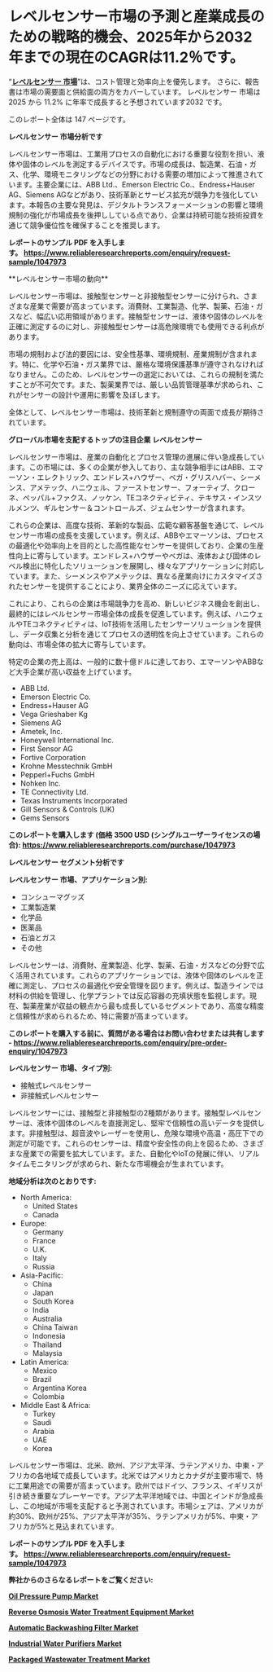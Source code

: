 <p><h1>レベルセンサー市場の予測と産業成長のための戦略的機会、2025年から2032年までの現在のCAGRは11.2％です。</h1></p><p>&ldquo;<strong><a href="https://www.reliableresearchreports.com/level-sensor-r1047973?utm_campaign=110&utm_medium=9&utm_source=Github&utm_content=ia&utm_term=15012025&utm_id=level-sensor">レベルセンサー 市場</a></strong>&rdquo;は、コスト管理と効率向上を優先します。 さらに、報告書は市場の需要面と供給面の両方をカバーしています。 レベルセンサー 市場は 2025 から 11.2% に年率で成長すると予想されています2032 です。</p>
<p>このレポート全体は 147 ページです。</p>
<p><strong>レベルセンサー 市場分析です</strong></p>
<p><p>レベルセンサー市場は、工業用プロセスの自動化における重要な役割を担い、液体や固体のレベルを測定するデバイスです。市場の成長は、製造業、石油・ガス、化学、環境モニタリングなどの分野における需要の増加によって推進されています。主要企業には、ABB Ltd.、Emerson Electric Co.、Endress+Hauser AG、Siemens AGなどがあり、技術革新とサービス拡充が競争力を強化しています。本報告の主要な発見は、デジタルトランスフォーメーションの影響と環境規制の強化が市場成長を後押ししている点であり、企業は持続可能な技術投資を通じて競争優位性を確保することを推奨します。</p></p>
<p><strong>レポートのサンプル PDF を入手します。&nbsp;<a href="https://www.reliableresearchreports.com/enquiry/request-sample/1047973?utm_campaign=110&utm_medium=9&utm_source=Github&utm_content=ia&utm_term=15012025&utm_id=level-sensor">https://www.reliableresearchreports.com/enquiry/request-sample/1047973</a></strong></p>
<p><p>**レベルセンサー市場の動向**</p><p>レベルセンサー市場は、接触型センサーと非接触型センサーに分けられ、さまざまな産業で需要が高まっています。消費財、工業製造、化学、製薬、石油・ガスなど、幅広い応用領域があります。接触型センサーは、液体や固体のレベルを正確に測定するのに対し、非接触型センサーは高危険環境でも使用できる利点があります。</p><p>市場の規制および法的要因には、安全性基準、環境規制、産業規制が含まれます。特に、化学や石油・ガス業界では、厳格な環境保護基準が遵守されなければなりません。このため、レベルセンサーの選定においては、これらの規制を満たすことが不可欠です。また、製薬業界では、厳しい品質管理基準が求められ、これがセンサーの設計や運用に影響を及ぼします。</p><p>全体として、レベルセンサー市場は、技術革新と規制遵守の両面で成長が期待されています。</p></p>
<p><strong>グローバル市場を支配するトップの注目企業 レベルセンサー</strong></p>
<p><p>レベルセンサー市場は、産業の自動化とプロセス管理の進展に伴い急成長しています。この市場には、多くの企業が参入しており、主な競争相手にはABB、エマーソン・エレクトリック、エンドレス+ハウザー、ベガ・グリスハバー、シーメンス、アメテック、ハニウェル、ファーストセンサー、フォーティブ、クローネ、ペッパル+ファクス、ノッケン、TEコネクティビティ、テキサス・インスツルメンツ、ギルセンサー＆コントロールズ、ジェムセンサーが含まれます。</p><p>これらの企業は、高度な技術、革新的な製品、広範な顧客基盤を通じて、レベルセンサー市場の成長を支援しています。例えば、ABBやエマーソンは、プロセスの最適化や効率向上を目的とした高性能なセンサーを提供しており、企業の生産性向上に寄与しています。エンドレス+ハウザーやベガは、液体および固体のレベル検出に特化したソリューションを展開し、様々なアプリケーションに対応しています。また、シーメンスやアメテックは、異なる産業向けにカスタマイズされたセンサーを提供することにより、業界全体のニーズに応えています。</p><p>これにより、これらの企業は市場競争力を高め、新しいビジネス機会を創出し、最終的にはレベルセンサー市場全体の成長を促進しています。例えば、ハニウェルやTEコネクティビティは、IoT技術を活用したセンサーソリューションを提供し、データ収集と分析を通じてプロセスの透明性を向上させています。これらの動向は、市場全体の拡大に寄与しています。</p><p>特定の企業の売上高は、一般的に数十億ドルに達しており、エマーソンやABBなど大手企業が高い収益を上げています。</p></p>
<p><ul><li>ABB Ltd.</li><li>Emerson Electric Co.</li><li>Endress+Hauser AG</li><li>Vega Grieshaber Kg</li><li>Siemens AG</li><li>Ametek, Inc.</li><li>Honeywell International Inc.</li><li>First Sensor AG</li><li>Fortive Corporation</li><li>Krohne Messtechnik GmbH</li><li>Pepperl+Fuchs GmbH</li><li>Nohken Inc.</li><li>TE Connectivity Ltd.</li><li>Texas Instruments Incorporated</li><li>Gill Sensors & Controls (UK)</li><li>Gems Sensors</li></ul></p>
<p><strong>このレポートを購入します (価格 3500 USD (シングルユーザーライセンスの場合):&nbsp;<a href="https://www.reliableresearchreports.com/purchase/1047973?utm_campaign=110&utm_medium=9&utm_source=Github&utm_content=ia&utm_term=15012025&utm_id=level-sensor">https://www.reliableresearchreports.com/purchase/1047973</a></strong></p>
<p><strong>レベルセンサー セグメント分析です</strong></p>
<p><strong>レベルセンサー 市場、アプリケーション別:</strong></p>
<p><ul><li>コンシューマグッズ</li><li>工業製造業</li><li>化学品</li><li>医薬品</li><li>石油とガス</li><li>その他</li></ul></p>
<p><p>レベルセンサーは、消費財、産業製造、化学、製薬、石油・ガスなどの分野で広く活用されています。これらのアプリケーションでは、液体や固体のレベルを正確に測定し、プロセスの最適化や安全管理を図ります。例えば、製造ラインでは材料の供給を管理し、化学プラントでは反応容器の充填状態を監視します。現在、製薬産業が収益の観点から最も成長しているセグメントであり、高度な精度と信頼性が求められるため、特に需要が高まっています。</p></p>
<p><strong>このレポートを購入する前に、質問がある場合はお問い合わせまたは共有します - <a href="https://www.reliableresearchreports.com/enquiry/pre-order-enquiry/1047973?utm_campaign=110&utm_medium=9&utm_source=Github&utm_content=ia&utm_term=15012025&utm_id=level-sensor">https://www.reliableresearchreports.com/enquiry/pre-order-enquiry/1047973</a></strong></p>
<p><strong>レベルセンサー 市場、タイプ別:</strong></p>
<p><ul><li>接触式レベルセンサー</li><li>非接触式レベルセンサー</li></ul></p>
<p><p>レベルセンサーには、接触型と非接触型の2種類があります。接触型レベルセンサーは、液体や固体のレベルを直接測定し、堅牢で信頼性の高いデータを提供します。非接触型は、超音波やレーザーを使用し、危険な環境や高温・高圧下での測定が可能です。これらのセンサーは、精度や安全性の向上を図るため、さまざまな産業での需要を拡大しています。また、自動化やIoTの発展に伴い、リアルタイムモニタリングが求められ、新たな市場機会が生まれています。</p></p>
<p><strong>地域分析は次のとおりです:</strong></p>
<p><ul>
    <li>
        North America:
        <ul>
            <li>United States</li>
            <li>Canada</li>
        </ul>
    </li>
    <li>
        Europe:
        <ul>
            <li>Germany</li>
            <li>France</li>
            <li>U.K.</li>
            <li>Italy</li>
            <li>Russia</li>
        </ul>
    </li>
    <li>
        Asia-Pacific:
        <ul>
            <li>China</li>
            <li>Japan</li>
            <li>South Korea</li>
            <li>India</li>
            <li>Australia</li>
            <li>China Taiwan</li>
            <li>Indonesia</li>
            <li>Thailand</li>
            <li>Malaysia</li>
        </ul>
    </li>
    <li>
        Latin America:
        <ul>
            <li>Mexico</li>
            <li>Brazil</li>
            <li>Argentina Korea</li>
            <li>Colombia</li>
        </ul>
    </li>
    <li>
        Middle East & Africa:
        <ul>
            <li>Turkey</li>
            <li>Saudi</li>
            <li>Arabia</li>
            <li>UAE</li>
            <li>Korea</li>
        </ul>
    </li>
    </ul></p>
<p><p>レベルセンサー市場は、北米、欧州、アジア太平洋、ラテンアメリカ、中東・アフリカの各地域で成長しています。北米ではアメリカとカナダが主要市場で、特に工業用途での需要が高まっています。欧州ではドイツ、フランス、イギリスが引き続き重要なプレーヤーです。アジア太平洋地域では、中国とインドが急成長し、この地域が市場を支配すると予測されています。市場シェアは、アメリカが約30%、欧州が25%、アジア太平洋が35%、ラテンアメリカが5%、中東・アフリカが5%と見込まれています。</p></p>
<p><strong>レポートのサンプル PDF を入手します。&nbsp;<a href="https://www.reliableresearchreports.com/enquiry/request-sample/1047973?utm_campaign=110&utm_medium=9&utm_source=Github&utm_content=ia&utm_term=15012025&utm_id=level-sensor">https://www.reliableresearchreports.com/enquiry/request-sample/1047973</a></strong></p>
<p><strong></strong></p>
<p><strong></strong></p>
<p><strong></strong></p>
<p><strong></strong></p>
<p><strong>弊社からのさらなるレポートをご覧ください:</strong></p>
<p><strong><p><a href="https://github.com/mayabungard8092/Market-Research-Report-List-1/blob/main/oil-pressure-pump-market.md?utm_campaign=110&utm_medium=9&utm_source=Github&utm_content=ia&utm_term=15012025&utm_id=level-sensor">Oil Pressure Pump Market</a></p><p><a href="https://github.com/NarcisoFerry/Market-Research-Report-List-1/blob/main/reverse-osmosis-water-treatment-equipment-market.md?utm_campaign=110&utm_medium=9&utm_source=Github&utm_content=ia&utm_term=15012025&utm_id=level-sensor">Reverse Osmosis Water Treatment Equipment Market</a></p><p><a href="https://github.com/FosterFahey91/Market-Research-Report-List-1/blob/main/automatic-backwashing-filter-market.md?utm_campaign=110&utm_medium=9&utm_source=Github&utm_content=ia&utm_term=15012025&utm_id=level-sensor">Automatic Backwashing Filter Market</a></p><p><a href="https://github.com/globismark/Market-Research-Report-List-5/blob/main/industrial-water-purifiers-market.md?utm_campaign=110&utm_medium=9&utm_source=Github&utm_content=ia&utm_term=15012025&utm_id=level-sensor">Industrial Water Purifiers Market</a></p><p><a href="https://github.com/kathiestrine5ty/Market-Research-Report-List-1/blob/main/packaged-wastewater-treatment-market.md?utm_campaign=110&utm_medium=9&utm_source=Github&utm_content=ia&utm_term=15012025&utm_id=level-sensor">Packaged Wastewater Treatment Market</a></p></strong></p>